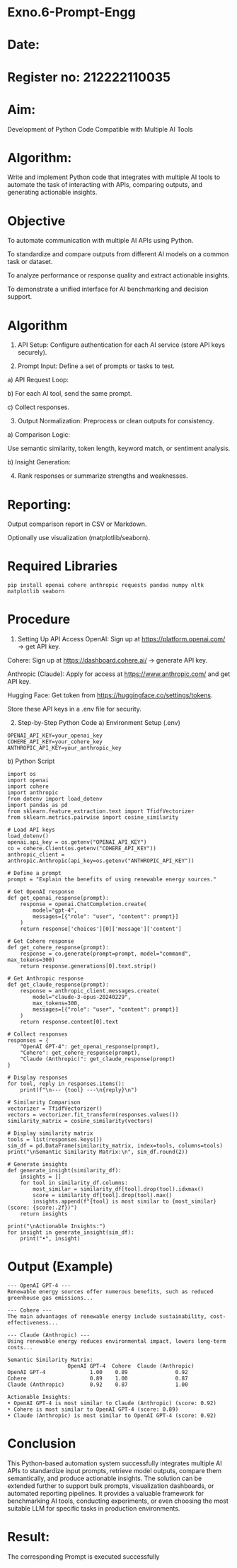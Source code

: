 # Exno.6-Prompt-Engg
# Date:
# Register no: 212222110035
# Aim:
Development of Python Code Compatible with Multiple AI Tools

# Algorithm: 
Write and implement Python code that integrates with multiple AI tools to automate the task of interacting with APIs, comparing outputs, and generating actionable insights.

# Objective
To automate communication with multiple AI APIs using Python.

To standardize and compare outputs from different AI models on a common task or dataset.

To analyze performance or response quality and extract actionable insights.

To demonstrate a unified interface for AI benchmarking and decision support.

# Algorithm
1. API Setup: Configure authentication for each AI service (store API keys securely).

2. Prompt Input: Define a set of prompts or tasks to test.

a) API Request Loop:

b) For each AI tool, send the same prompt.

c) Collect responses.

3. Output Normalization: Preprocess or clean outputs for consistency.

a) Comparison Logic:

Use semantic similarity, token length, keyword match, or sentiment analysis.

b) Insight Generation:

4. Rank responses or summarize strengths and weaknesses.

# Reporting:

Output comparison report in CSV or Markdown.

Optionally use visualization (matplotlib/seaborn).

# Required Libraries
```
pip install openai cohere anthropic requests pandas numpy nltk matplotlib seaborn
```
# Procedure
1. Setting Up API Access
OpenAI: Sign up at https://platform.openai.com/ → get API key.

Cohere: Sign up at https://dashboard.cohere.ai/ → generate API key.

Anthropic (Claude): Apply for access at https://www.anthropic.com/ and get API key.

Hugging Face: Get token from https://huggingface.co/settings/tokens.

Store these API keys in a .env file for security.

2. Step-by-Step Python Code
a) Environment Setup (.env)
```
OPENAI_API_KEY=your_openai_key
COHERE_API_KEY=your_cohere_key
ANTHROPIC_API_KEY=your_anthropic_key
```
b) Python Script
```
import os
import openai
import cohere
import anthropic
from dotenv import load_dotenv
import pandas as pd
from sklearn.feature_extraction.text import TfidfVectorizer
from sklearn.metrics.pairwise import cosine_similarity

# Load API keys
load_dotenv()
openai.api_key = os.getenv("OPENAI_API_KEY")
co = cohere.Client(os.getenv("COHERE_API_KEY"))
anthropic_client = anthropic.Anthropic(api_key=os.getenv("ANTHROPIC_API_KEY"))

# Define a prompt
prompt = "Explain the benefits of using renewable energy sources."

# Get OpenAI response
def get_openai_response(prompt):
    response = openai.ChatCompletion.create(
        model="gpt-4",
        messages=[{"role": "user", "content": prompt}]
    )
    return response['choices'][0]['message']['content']

# Get Cohere response
def get_cohere_response(prompt):
    response = co.generate(prompt=prompt, model="command", max_tokens=300)
    return response.generations[0].text.strip()

# Get Anthropic response
def get_claude_response(prompt):
    response = anthropic_client.messages.create(
        model="claude-3-opus-20240229",
        max_tokens=300,
        messages=[{"role": "user", "content": prompt}]
    )
    return response.content[0].text

# Collect responses
responses = {
    "OpenAI GPT-4": get_openai_response(prompt),
    "Cohere": get_cohere_response(prompt),
    "Claude (Anthropic)": get_claude_response(prompt)
}

# Display responses
for tool, reply in responses.items():
    print(f"\n--- {tool} ---\n{reply}\n")

# Similarity Comparison
vectorizer = TfidfVectorizer()
vectors = vectorizer.fit_transform(responses.values())
similarity_matrix = cosine_similarity(vectors)

# Display similarity matrix
tools = list(responses.keys())
sim_df = pd.DataFrame(similarity_matrix, index=tools, columns=tools)
print("\nSemantic Similarity Matrix:\n", sim_df.round(2))

# Generate insights
def generate_insight(similarity_df):
    insights = []
    for tool in similarity_df.columns:
        most_similar = similarity_df[tool].drop(tool).idxmax()
        score = similarity_df[tool].drop(tool).max()
        insights.append(f"{tool} is most similar to {most_similar} (score: {score:.2f})")
    return insights

print("\nActionable Insights:")
for insight in generate_insight(sim_df):
    print("•", insight)
```
# Output (Example)
```
--- OpenAI GPT-4 ---
Renewable energy sources offer numerous benefits, such as reduced greenhouse gas emissions...

--- Cohere ---
The main advantages of renewable energy include sustainability, cost-effectiveness...

--- Claude (Anthropic) ---
Using renewable energy reduces environmental impact, lowers long-term costs...

Semantic Similarity Matrix:
                   OpenAI GPT-4  Cohere  Claude (Anthropic)
OpenAI GPT-4              1.00    0.89               0.92
Cohere                    0.89    1.00               0.87
Claude (Anthropic)        0.92    0.87               1.00

Actionable Insights:
• OpenAI GPT-4 is most similar to Claude (Anthropic) (score: 0.92)
• Cohere is most similar to OpenAI GPT-4 (score: 0.89)
• Claude (Anthropic) is most similar to OpenAI GPT-4 (score: 0.92)
```
# Conclusion
This Python-based automation system successfully integrates multiple AI APIs to standardize input prompts, retrieve model outputs, compare them semantically, and produce actionable insights. The solution can be extended further to support bulk prompts, visualization dashboards, or automated reporting pipelines. It provides a valuable framework for benchmarking AI tools, conducting experiments, or even choosing the most suitable LLM for specific tasks in production environments.

# Result: 
The corresponding Prompt is executed successfully

